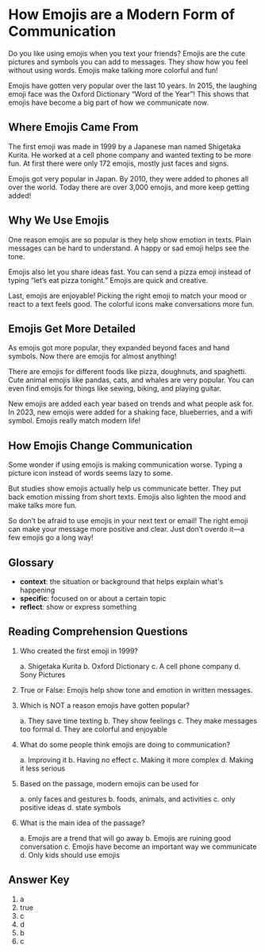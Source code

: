 # How Emojis are a Modern Form of Communication

Do you like using emojis when you text your friends? Emojis are the cute pictures and symbols you can add to messages. They show how you feel without using words. Emojis make talking more colorful and fun!

Emojis have gotten very popular over the last 10 years. In 2015, the laughing emoji face was the Oxford Dictionary “Word of the Year”! This shows that emojis have become a big part of how we communicate now.

## Where Emojis Came From

The first emoji was made in 1999 by a Japanese man named Shigetaka Kurita. He worked at a cell phone company and wanted texting to be more fun. At first there were only 172 emojis, mostly just faces and signs.

Emojis got very popular in Japan. By 2010, they were added to phones all over the world. Today there are over 3,000 emojis, and more keep getting added!

## Why We Use Emojis

One reason emojis are so popular is they help show emotion in texts. Plain messages can be hard to understand. A happy or sad emoji helps see the tone.

Emojis also let you share ideas fast. You can send a pizza emoji instead of typing “let’s eat pizza tonight.” Emojis are quick and creative.

Last, emojis are enjoyable! Picking the right emoji to match your mood or react to a text feels good. The colorful icons make conversations more fun.

## Emojis Get More Detailed

As emojis got more popular, they expanded beyond faces and hand symbols. Now there are emojis for almost anything!

There are emojis for different foods like pizza, doughnuts, and spaghetti. Cute animal emojis like pandas, cats, and whales are very popular. You can even find emojis for things like sewing, biking, and playing guitar.

New emojis are added each year based on trends and what people ask for. In 2023, new emojis were added for a shaking face, blueberries, and a wifi symbol. Emojis really match modern life!

## How Emojis Change Communication

Some wonder if using emojis is making communication worse. Typing a picture icon instead of words seems lazy to some.

But studies show emojis actually help us communicate better. They put back emotion missing from short texts. Emojis also lighten the mood and make talks more fun.

So don’t be afraid to use emojis in your next text or email! The right emoji can make your message more positive and clear. Just don’t overdo it—a few emojis go a long way!

## Glossary

- **context**: the situation or background that helps explain what's happening
- **specific**: focused on or about a certain topic
- **reflect**: show or express something

## Reading Comprehension Questions

1. Who created the first emoji in 1999?

   a. Shigetaka Kurita
   b. Oxford Dictionary
   c. A cell phone company
   d. Sony Pictures

2. True or False: Emojis help show tone and emotion in written messages.

3. Which is NOT a reason emojis have gotten popular?

   a. They save time texting
   b. They show feelings
   c. They make messages too formal
   d. They are colorful and enjoyable

4. What do some people think emojis are doing to communication?

   a. Improving it
   b. Having no effect
   c. Making it more complex
   d. Making it less serious

5. Based on the passage, modern emojis can be used for

   a. only faces and gestures
   b. foods, animals, and activities
   c. only positive ideas
   d. state symbols

6. What is the main idea of the passage?

   a. Emojis are a trend that will go away
   b. Emojis are ruining good conversation
   c. Emojis have become an important way we communicate
   d. Only kids should use emojis

## Answer Key

1. a
2. true
3. c
4. d
5. b
6. c
